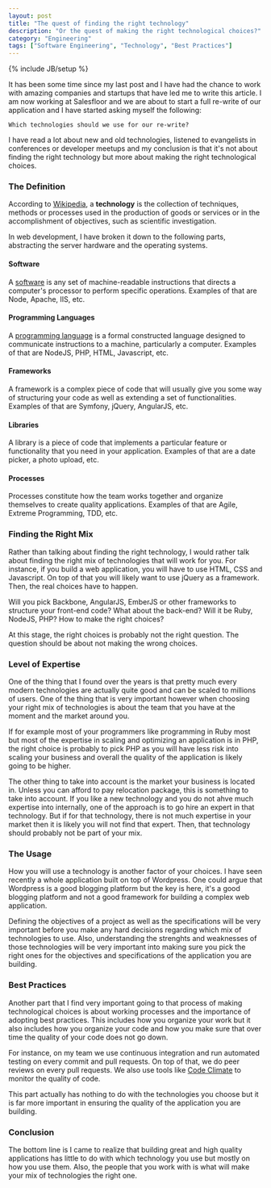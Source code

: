```yaml
---
layout: post
title: "The quest of finding the right technology"
description: "Or the quest of making the right technological choices?"
category: "Engineering"
tags: ["Software Engineering", "Technology", "Best Practices"]
---
```

{% include JB/setup %}

It has been some time since my last post and I have had the chance to work with amazing companies and 
startups that have led me to write this article. I am now working at Salesfloor and we are about to 
start a full re-write of our application and I have started asking myself the following:

    Which technologies should we use for our re-write?

I have read a lot about new and old technologies, listened to evangelists in conferences or developer
meetups and my conclusion is that it's not about finding the right technology but more about making
the right technological choices.

### The Definition

According to <a href="https://en.wikipedia.org/wiki/Technology">Wikipedia</a>, a <b>technology</b> is the 
collection of techniques, methods or processes used in the production of goods or services or in 
the accomplishment of objectives, such as scientific investigation.

In web development, I have broken it down to the following parts, abstracting the server hardware and the
operating systems.

#### Software

A <a href="https://en.wikipedia.org/wiki/Software">software</a> is any set of machine-readable instructions 
that directs a computer's processor to perform specific operations. Examples of that are Node, Apache, IIS, etc.

#### Programming Languages

A <a href="https://en.wikipedia.org/wiki/Programming_language">programming language</a> is a formal 
constructed language designed to communicate instructions to a machine, particularly a computer. 
Examples of that are NodeJS, PHP, HTML, Javascript, etc.

#### Frameworks

A framework is a complex piece of code that will usually give you some way of structuring your code
as well as extending a set of functionalities. Examples of that are Symfony, jQuery, AngularJS, etc.

#### Libraries

A library is a piece of code that implements a particular feature or functionality that you need in
your application. Examples of that are a date picker, a photo upload, etc.

#### Processes

Processes constitute how the team works together and organize themselves to create quality applications.
Examples of that are Agile, Extreme Programming, TDD, etc.

### Finding the Right Mix

Rather than talking about finding the right technology, I would rather talk about finding the right mix
of technologies that will work for you. For instance, if you build a web application, you will have to
use HTML, CSS and Javascript. On top of that you will likely want to use jQuery as a framework. Then,
the real choices have to happen.

Will you pick Backbone, AngularJS, EmberJS or other frameworks to structure your front-end code? What
about the back-end? Will it be Ruby, NodeJS, PHP? How to make the right choices?

At this stage, the right choices is probably not the right question. The question should be about not
making the wrong choices.

### Level of Expertise

One of the thing that I found over the years is that pretty much every modern technologies are
actually quite good and can be scaled to millions of users. One of the thing that is very important
however when choosing your right mix of technologies is about the team that you have at the moment
and the market around you.

If for example most of your programmers like programming in Ruby most but most of the expertise
in scaling and optimizing an application is in PHP, the right choice is probably to pick PHP 
as you will have less risk into scaling your business and overall the quality of the application
is likely going to be higher.

The other thing to take into account is the market your business is located in. Unless you can
afford to pay relocation package, this is something to take into account. If you like a new
technology and you do not ahve much expertise into internally, one of the approach is to go
hire an expert in that technology. But if for that technology, there is not much expertise in
your market then it is likely you will not find that expert. Then, that technology should
probably not be part of your mix.

### The Usage

How you will use a technology is another factor of your choices. I have seen recently a whole
application built on top of Wordpress. One could argue that Wordpress is a good blogging
platform but the key is here, it's a good blogging platform and not a good framework for
building a complex web application.

Defining the objectives of a project as well as the specifications will be very important
before you make any hard decisions regarding which mix of technologies to use. Also,
understanding the strenghts and weaknesses of those technologies will be very important
into making sure you pick the right ones for the objectives and specifications of the
application you are building.

### Best Practices

Another part that I find very important going to that process of making technological
choices is about working processes and the importance of adopting best practices.
This includes how you organize your work but it also includes how you organize your
code and how you make sure that over time the quality of your code does not go down.

For instance, on my team we use continuous integration and run automated testing
on every commit and pull requests. On top of that, we do peer reviews on every pull
requests. We also use tools like <a href="https://codeclimate.com/">Code Climate</a>
to monitor the quality of code.

This part actually has nothing to do with the technologies you choose but it is far
more important in ensuring the quality of the application you are building.

### Conclusion

The bottom line is I came to realize that building great and high quality applications
has little to do with which technology you use but mostly on how you use them. Also,
the people that you work with is what will make your mix of technologies the right one.
